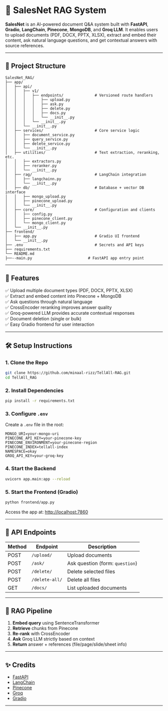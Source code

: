 # 🧠 SalesNet RAG System

**SalesNet** is an AI-powered document Q&A system built with **FastAPI**, **Gradio**, **LangChain**, **Pinecone**, **MongoDB**, and **Groq LLM**. It enables users to upload documents (PDF, DOCX, PPTX, XLSX), extract and embed their content, ask natural language questions, and get contextual answers with source references.

---

## 📁 Project Structure
```
SalesNet_RAG/
├── app/
│   ├── api/
│   │   ├── v1/
│   │   │   ├── endpoints/              # Versioned route handlers
│   │   │   │   ├── upload.py
│   │   │   │   ├── ask.py
│   │   │   │   ├── delete.py
│   │   │   │   ├── docs.py
│   │   │   │   └── __init__.py
│   │   │   └── __init__.py
│   │   └── __init__.py
│   ├── services/                       # Core service logic
│   │   ├── document_service.py
│   │   ├── query_service.py
│   │   ├── delete_service.py
│   │   └── __init__.py
│   ├── utilities/                      # Text extraction, reranking, etc.
│   │   ├── extractors.py
│   │   ├── reranker.py
│   │   └── __init__.py
│   ├── rag/                            # LangChain integration
│   │   ├── langchainn.py
│   │   └── __init__.py
│   ├── db/                             # Database + vector DB interface
│   │   ├── mongo_upload.py
│   │   ├── pinecone_upload.py
│   │   └── __init__.py
│   ├── core/                           # Configuration and clients
│   │   ├── config.py
│   │   ├── pinecone_client.py
│   │   └── mongo_client.py
│   └── __init__.py
├── frontend/
│   ├── app.py                          # Gradio UI frontend
│   └── __init__.py
├── .env                                # Secrets and API keys
├── requirements.txt
└── README.md
├──--main.py                         # FastAPI app entry point

```

---

## 🚀 Features

✅ Upload multiple document types (PDF, DOCX, PPTX, XLSX)  
✅ Extract and embed content into Pinecone + MongoDB  
✅ Ask questions through natural language  
✅ CrossEncoder reranking improves answer quality  
✅ Groq-powered LLM provides accurate contextual responses  
✅ Document deletion (single or bulk)  
✅ Easy Gradio frontend for user interaction

---

## 🛠️ Setup Instructions

### 1. Clone the Repo
```bash
git clone https://github.com/minaal-rizz/TellAll-RAG.git
cd TellAll_RAG
```

### 2. Install Dependencies
```bash
pip install -r requirements.txt
```

### 3. Configure `.env`
Create a `.env` file in the root:
```env
MONGO_URI=your-mongo-uri
PINECONE_API_KEY=your-pinecone-key
PINECONE_ENVIRONMENT=your-pinecone-region
PINECONE_INDEX=tellall-index
NAMESPACE=okay
GROQ_API_KEY=your-groq-key
```

### 4. Start the Backend
```bash
uvicorn app.main:app --reload
```

### 5. Start the Frontend (Gradio)
```bash
python frontend/app.py
```

Access the app at: [http://localhost:7860](http://localhost:7860)

---

## 🧪 API Endpoints
| Method | Endpoint         | Description                     |
|--------|------------------|---------------------------------|
| POST   | `/upload/`       | Upload documents                |
| POST   | `/ask/`          | Ask question (form: `question`) |
| POST   | `/delete/`       | Delete selected files           |
| POST   | `/delete-all/`   | Delete all files                |
| GET    | `/docs/`         | List uploaded documents         |

---

## 🧠 RAG Pipeline
1. **Embed query** using SentenceTransformer
2. **Retrieve** chunks from Pinecone
3. **Re-rank** with CrossEncoder
4. **Ask** Groq LLM strictly based on context
5. **Return** answer + references (file/page/slide/sheet info)


---

## ✨ Credits
- [FastAPI](https://fastapi.tiangolo.com)
- [LangChain](https://www.langchain.com)
- [Pinecone](https://www.pinecone.io)
- [Groq](https://groq.com)
- [Gradio](https://gradio.app)

---
